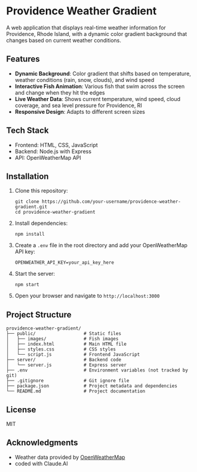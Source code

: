 # Providence Weather Gradient

A web application that displays real-time weather information for Providence, Rhode Island, with a dynamic color gradient background that changes based on current weather conditions.

## Features

- **Dynamic Background**: Color gradient that shifts based on temperature, weather conditions (rain, snow, clouds), and wind speed
- **Interactive Fish Animation**: Various fish that swim across the screen and change when they hit the edges
- **Live Weather Data**: Shows current temperature, wind speed, cloud coverage, and sea level pressure for Providence, RI
- **Responsive Design**: Adapts to different screen sizes

## Tech Stack

- Frontend: HTML, CSS, JavaScript
- Backend: Node.js with Express
- API: OpenWeatherMap API

## Installation

1. Clone this repository:
   ```
   git clone https://github.com/your-username/providence-weather-gradient.git
   cd providence-weather-gradient
   ```

2. Install dependencies:
   ```
   npm install
   ```

3. Create a `.env` file in the root directory and add your OpenWeatherMap API key:
   ```
   OPENWEATHER_API_KEY=your_api_key_here
   ```

4. Start the server:
   ```
   npm start
   ```

5. Open your browser and navigate to `http://localhost:3000`

## Project Structure

```
providence-weather-gradient/
├── public/                  # Static files
│   ├── images/              # Fish images
│   ├── index.html           # Main HTML file
│   ├── styles.css           # CSS styles
│   └── script.js            # Frontend JavaScript
├── server/                  # Backend code
│   └── server.js            # Express server
├── .env                     # Environment variables (not tracked by git)
├── .gitignore               # Git ignore file
├── package.json             # Project metadata and dependencies
└── README.md                # Project documentation
```

## License

MIT

## Acknowledgments

- Weather data provided by [OpenWeatherMap](https://openweathermap.org/)
- coded with Claude.AI